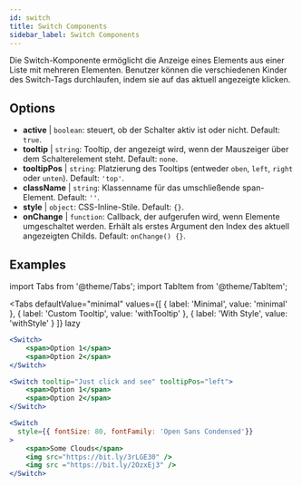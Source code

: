 ```yaml
---
id: switch
title: Switch Components
sidebar_label: Switch Components
---
```


Die Switch-Komponente ermöglicht die Anzeige eines Elements aus einer Liste mit mehreren Elementen. Benutzer können die verschiedenen Kinder des Switch-Tags durchlaufen, indem sie auf das aktuell angezeigte klicken.

## Options

* __active__ | `boolean`: steuert, ob der Schalter aktiv ist oder nicht. Default: `true`.
* __tooltip__ | `string`: Tooltip, der angezeigt wird, wenn der Mauszeiger über dem Schalterelement steht. Default: `none`.
* __tooltipPos__ | `string`: Platzierung des Tooltips (entweder `oben`, `left`, `right` oder `unten`). Default: `'top'`.
* __className__ | `string`: Klassenname für das umschließende span-Element. Default: `''`.
* __style__ | `object`: CSS-Inline-Stile. Default: `{}`.
* __onChange__ | `function`: Callback, der aufgerufen wird, wenn Elemente umgeschaltet werden. Erhält als erstes Argument den Index des aktuell angezeigten Childs. Default: `onChange() {}`.


## Examples

import Tabs from '@theme/Tabs';
import TabItem from '@theme/TabItem';

<Tabs
    defaultValue="minimal"
    values={[
        { label: 'Minimal', value: 'minimal' },
        { label: 'Custom Tooltip', value: 'withTooltip' },
        { label: 'With Style', value: 'withStyle' }
    ]}
    lazy
>

<TabItem value="minimal">

```jsx live
<Switch>
    <span>Option 1</span>
    <span>Option 2</span>
</Switch>
```

</TabItem>

<TabItem value="withTooltip">

```jsx live
<Switch tooltip="Just click and see" tooltipPos="left">
    <span>Option 1</span>
    <span>Option 2</span>
</Switch>
```

</TabItem>

<TabItem value="withStyle">

```jsx live
<Switch  
  style={{ fontSize: 80, fontFamily: 'Open Sans Condensed'}} 
>
    <span>Some Clouds</span>
    <img src="https://bit.ly/3rLGE30" />
    <img src ="https://bit.ly/2OzxEj3" />
</Switch>
```

</TabItem>

</Tabs>
